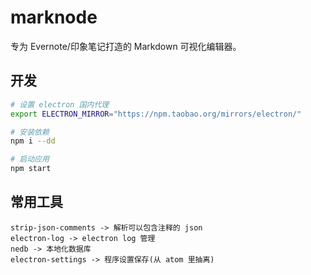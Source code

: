 # marknode

专为 Evernote/印象笔记打造的 Markdown 可视化编辑器。


## 开发

```bash
# 设置 electron 国内代理
export ELECTRON_MIRROR="https://npm.taobao.org/mirrors/electron/"

# 安装依赖
npm i --dd

# 启动应用
npm start
```

## 常用工具

```
strip-json-comments -> 解析可以包含注释的 json
electron-log -> electron log 管理
nedb -> 本地化数据库
electron-settings -> 程序设置保存(从 atom 里抽离)
```